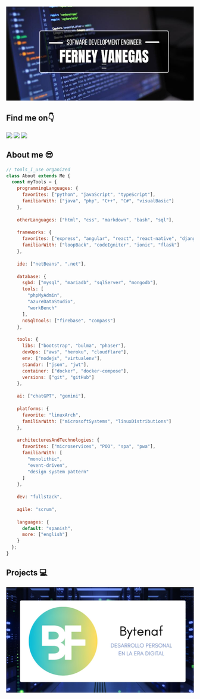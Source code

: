 ![Hi There](/images/intro.jpg "Hi There")


## Find me on👇


[<img src="https://img.shields.io/badge/ferney_vanegas-x?logo=x&labelColor=black">](https://twitter.com/ferney_vanegas)
[<img src="https://img.shields.io/badge/ferney_vanegas_hernandez-x?logo=linkedin&labelColor=blue&link=https%3A%2F%2Fwww.linkedin.com%2Fin%2Fferney-vanegas-hernandez%2F)">](https://www.linkedin.com/in/ferney-vanegas-hernandez/)
[<img src="https://img.shields.io/badge/ferneyvanegas-gmail?logo=gmail&labelColor=white">](mailto:ferneyvanegas@gmail.com)


## About me 😎

```javascript
// tools_I_use organized
class About extends Me { 
  const myTools = {  
    programmingLanguages: {
      favorites: ["python", "javaScript", "typeScript"],
      familiarWith: ["java", "php", "C++", "C#", "visualBasic"]
    },

    otherLanguages: ["html", "css", "markdown", "bash", "sql"],

    frameworks: {
      favorites: ["express", "angular", "react", "react-native", "django"],
      familiarWith: ["loopBack", "codeIgniter", "ionic", "flask"]
    },

    ide: ["netBeans", ".net"],

    database: {
      sgbd: ["mysql", "mariadb", "sqlServer", "mongodb"],
      tools: [
        "phpMyAdmin",
        "azureDataStudio",
        "workBench"
      ],
      noSqlTools: ["firebase", "compass"]
    },

    tools: {
      libs: ["bootstrap", "bulma", "phaser"],
      devOps: ["aws", "heroku", "cloudflare"],
      env: ["nodejs", "virtualenv"],
      standar: ["json", "jwt"],
      container: ["docker", "docker-compose"],
      versions: ["git", "gitHub"]
    },

    ai: ["chatGPT", "gemini"],

    platforms: {
      favorite: "linuxArch",
      familiarWith: ["microsoftSystems", "linuxDistributions"]  
    }, 

    architecturesAndTechnologies: {
      favorites: ["microservices", "POO", "spa", "pwa"],
      familiarWith: [
        "monolithic",
        "event-driven",
        "design system pattern"
      ]
    },

    dev: "fullstack",

    agile: "scrum",

    languages: {
      default: "spanish",
      more: ["english"]
    }
  };
}
```
## Projects 💻

<a href="https://bytenaf.com">
  <img src="images/project.jpg">
</a>